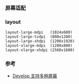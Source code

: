 ### 屏幕适配

### layout

    layout-large-mdpi   (1024x600)
    layout-large-tvdpi  (800x1280)
    layout-large-xhdpi  (1200x1920)
    layout-xlarge-mdpi  (1280x800)
    layout-xlarge-xhdpi (2560x1600)

### 参考

* [Develop 支持多种屏幕](https://developer.android.com/guide/practices/screens_support.html?hl=zh-cn)
